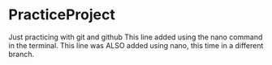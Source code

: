 # PracticeProject
Just practicing with git and github
This line added using the nano command in the terminal.
This line was ALSO added using nano, this time in a different branch.
